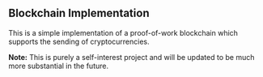 ## Blockchain Implementation

This is a simple implementation of a proof-of-work blockchain which supports the sending of cryptocurrencies.

**Note:** This is purely a self-interest project and will be updated to be much more substantial in the future.